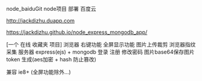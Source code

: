 
node_baiduGit node项目 部署 百度云

http://jackdizhu.duapp.com

https://jackdizhu.github.io/node_express_mongodb_app/

[一个 在线 收藏夹 项目]
    浏览器 右键功能 全屏显示功能 图片上传裁剪 浏览器指纹采集
    服务器 express(ejs) + mongodb 登录 注册 修改密码 图片base64保存图片 token 生成(aes加密 + hash 防止篡改)

兼容 ie8+ (全屏功能除外...)

